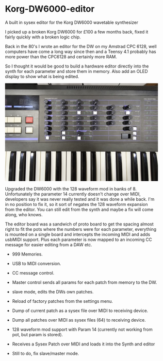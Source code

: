 # Korg-DW6000-editor
A built in sysex editor for the Korg DW6000 wavetable synthesizer

I picked up a broken Korg DW6000 for £100 a few months back, fixed it fairly quickly with a broken logic chip.

Back in the 80's I wrote an editor for the DW on my Amstrad CPC 6128, well computers have come a long way since then and a Teensy 4.1 probably has more power than the CPC6128 and certainly more RAM.

So I thought it would be good to build a hardware editor directly into the synth for each parameter and store them in memory. Also add an OLED display to show what is being edited.

![Synth](photos/synth.jpg)

Upgraded the DW6000 with the 128 waveform mod in banks of 8. Unfortunately the parameter 14 currently doesn't change over MIDI, developers say it was never really tested and it was done a while back. I'm in no position to fix it, so it sort of negates the 128 waveform expansion from the editor. You can still edit from the synth and maybe a fix will come along, who knows.

The editor board was a sandwich of proto board to get the spacing almost right to fit the pots where the numbers were for each parameter, everything is mounted on a single board and intercepts the incoming MIDI and adds usbMIDI support. Plus each parameter is now mapped to an incoming CC message for easier editing from a DAW etc.

* 999 Memories.
* USB to MIDI conversion.
* CC message control.
* Master control sends all params for each patch from memory to the DW.
* slave mode, edits the DWs own patches.
* Reload of factory patches from the settings menu.
* Dump of current patch as a sysex file over MIDI to receiving device.
* Dump all patches over MIDI as sysex files (64) to receiving device.
* 128 waveform mod support with Param 14 (currently not working from pot, but param is stored).
* Receives a Sysex Patch over MIDI and loads it into the Synth and editor

  
* Still to do, fix slave/master mode.


  
